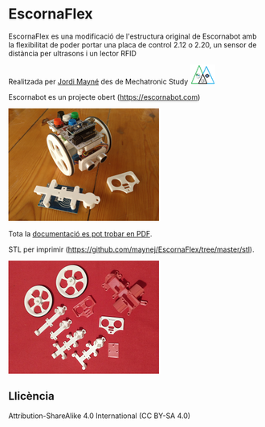 # EscornaFlex

EscornaFlex es una modificació de l'estructura original de Escornabot amb la flexibilitat de poder portar una placa de control 2.12 o 2.20, un sensor de distància per ultrasons i un lector RFID 

Realitzada per [Jordi Mayné](https://github.com/maynej) des de Mechatronic Study <img src="Imatges/Logo3senseFons.png" width="50" />

Escornabot es un projecte obert (https://escornabot.com) 

<img src="Imatges/Escornaflex.png" width="300" />

Tota la [documentació es pot trobar en PDF](https://github.com/maynej/EscornaFlex/tree/master/Doc/EscornaFlex.pdf).

STL per imprimir (https://github.com/maynej/EscornaFlex/tree/master/stl).

<img src="Imatges/Escornaflex3d.png" width="300" />

## Llicència

Attribution-ShareAlike 4.0 International (CC BY-SA 4.0)
